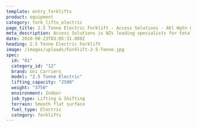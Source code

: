 ```yaml
---
template: entry_forklifts
product: equipment
category: fork_lifts_electric
page_title: 2.5 Tonne Electric Forklift - Access Solutions - Akl Wgtn Chch, NZ
meta_description: Access Solutions is NZs leading specialists for total access solution equipment. 100% NZ owned & operated. Read about us - Make an enquiry today
date: 2018-08-23T03:05:31.808Z
heading: 2.5 Tonne Electric Forklift
image: /images/uploads/Forklift-2-5-Tonne.jpg
spec:
  id: "61"
  category_id: "12"
  brand: Uni Carriers
  model: "2.5 Tonne Electric"
  lifting_capacity: "2500"
  weight: "3750"
  environment: Indoor
  job_type: Lifting & Shifting
  terrain: Smooth flat surface
  fuel_type: Electric
  category: forklifts
---
```

